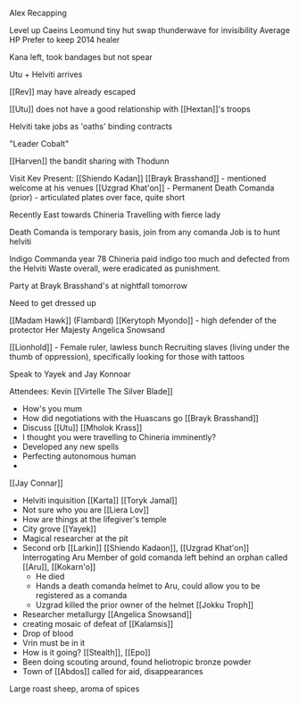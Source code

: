 
Alex Recapping

Level up Caeins
	Leomund tiny hut
	swap thunderwave for invisibility
	Average HP
	Prefer to keep 2014 healer

Kana left, took bandages but not spear

Utu + Helviti arrives

[[Rev]] may have already escaped

[[Utu]] does not have a good relationship with [[Hextan]]'s troops

Helviti take jobs as 'oaths' binding contracts

"Leader Cobalt"

[[Harven]] the bandit sharing with Thodunn


Visit Kev
Present: 
	[[Shiendo Kadan]]
	[[Brayk Brasshand]] - mentioned welcome at his venues
	[[Uzgrad Khat'on]] - Permanent Death Comanda (prior) - articulated plates over face, quite short

Recently East towards Chineria
Travelling with fierce lady

Death Comanda is temporary basis, join from any comanda
	Job is to hunt helviti

Indigo Commanda year 78 
Chineria paid indigo too much and defected from the Helviti Waste overall, were eradicated as punishment.


Party at Brayk Brasshand's at nightfall tomorrow

Need to get dressed up

[[Madam Hawk]]  (Flambard)
[[Kerytoph Myondo]] - high defender of the protector
Her Majesty
Angelica Snowsand

[[Lionhold]] - Female ruler, lawless bunch
Recruiting slaves (living under the thumb of oppression), specifically looking for those with tattoos

Speak to Yayek and Jay Konnoar

Attendees:
Kevin
[[Virtelle The Silver Blade]]
- How's you mum
- How did negotiations with the Huascans go
[[Brayk Brasshand]]
- Discuss 
[[Utu]]
[[Mholok Krass]]
- I thought you were travelling to Chineria imminently?
- Developed any new spells
- Perfecting autonomous human
- 

[[Jay Connar]]
- Helviti inquisition
[[Karta]]
[[Toryk Jamal]]
- Not sure who you are
[[Liera Lov]]
- How are things at the lifegiver's temple
- City grove
[[Yayek]]
- Magical researcher at the pit
- Second orb
[[Larkin]]
[[Shiendo Kadaon]], [[Uzgrad Khat'on]]
	Interrogating Aru
	Member of gold comanda left behind an orphan called [[Aru]], [[Kokarn'o]] 
	- He died 
	- Hands a death comanda helmet to Aru, could allow you to be registered as a comanda
	- Uzgrad killed the prior owner of the helmet
[[Jokku Troph]]
 - Researcher metallurgy
[[Angelica Snowsand]]
 - creating mosaic of defeat of [[Kalamsis]]
 - Drop of blood
- Vrin must be in it
- How is it going?
[[Stealth]], [[Epo]]
- Been doing scouting around, found heliotropic bronze powder
- Town of [[Abdos]] called for aid, disappearances




Large roast sheep, aroma of spices





